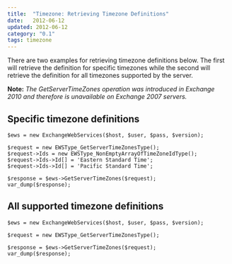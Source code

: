 ```yaml
---
title:  "Timezone: Retrieving Timezone Definitions"
date:   2012-06-12
updated: 2012-06-12
category: "0.1"
tags: timezone
---
```

There are two examples for retrieving timezone definitions below. The first will
retrieve the definition for specific timezones while the second will retrieve
the definition for all timezones supported by the server.

**Note:** _The GetServerTimeZones operation was introduced in Exchange 2010 and
therefore is unavailable on Exchange 2007 servers._

## Specific timezone definitions

```php?start_inline=1
$ews = new ExchangeWebServices($host, $user, $pass, $version);

$request = new EWSType_GetServerTimeZonesType();
$request->Ids = new EWSType_NonEmptyArrayOfTimeZoneIdType();
$request->Ids->Id[] = 'Eastern Standard Time';
$request->Ids->Id[] = 'Pacific Standard Time';

$response = $ews->GetServerTimeZones($request);
var_dump($response);
```

## All supported timezone definitions

```php?start_inline=1
$ews = new ExchangeWebServices($host, $user, $pass, $version);

$request = new EWSType_GetServerTimeZonesType();

$response = $ews->GetServerTimeZones($request);
var_dump($response);
```
